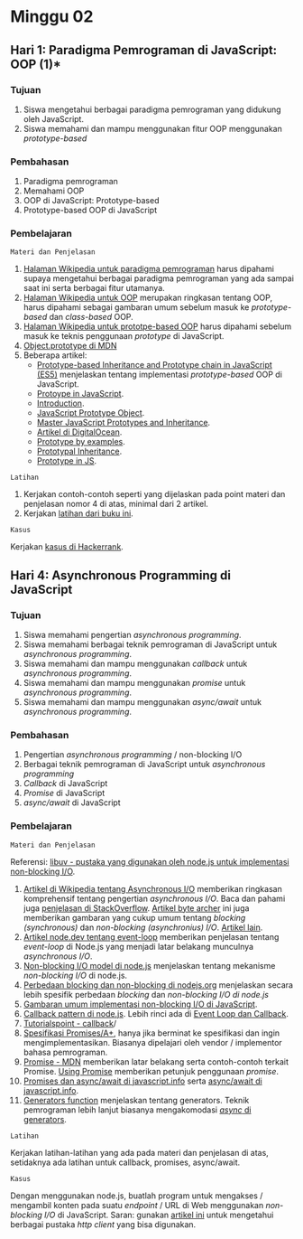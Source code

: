 # Minggu 02

## Hari 1: Paradigma Pemrograman di JavaScript: OOP (1)*

### Tujuan

1. Siswa mengetahui berbagai paradigma pemrograman yang didukung oleh JavaScript.
2. Siswa memahami dan mampu menggunakan fitur OOP menggunakan *prototype-based* 

### Pembahasan

1. Paradigma pemrograman
2. Memahami OOP
3. OOP di JavaScript: Prototype-based
4. Prototype-based OOP di JavaScript

### Pembelajaran

```
Materi dan Penjelasan
```

1. [Halaman Wikipedia untuk paradigma pemrograman](https://en.wikipedia.org/wiki/Programming_paradigm) harus dipahami supaya mengetahui berbagai paradigma pemrograman yang ada sampai saat ini serta berbagai fitur utamanya.
2. [Halaman Wikipedia untuk OOP](https://en.wikipedia.org/wiki/Object-oriented_programming) merupakan ringkasan tentang OOP, harus dipahami sebagai gambaran umum sebelum masuk ke *prototype-based* dan *class-based* OOP.
3. [Halaman Wikipedia untuk prototpe-based OOP](https://en.wikipedia.org/wiki/Prototype-based_programming) harus dipahami sebelum masuk ke teknis penggunaan *prototype* di JavaScript.
4. [Object.prototype di MDN](https://developer.mozilla.org/en-US/docs/Web/JavaScript/Reference/Global_Objects/Object/prototype)
4. Beberapa artikel:
    * [Prototype-based Inheritance and Prototype chain in JavaScript (ES5)](https://itnext.io/prototype-based-inheritance-and-prototype-chain-in-javascript-es5-29c14f3972fa) menjelaskan tentang implementasi *prototype-based* OOP di JavaScript.
    * [Protoype in JavaScript](https://www.geeksforgeeks.org/prototype-in-javascript/).
    * [Introduction](https://www.javascripttutorial.net/javascript-prototype/).
    * [JavaScript Prototype Object](https://www.javatpoint.com/javascript-oops-prototype-object).
    * [Master JavaScript Prototypes and Inheritance](https://codeburst.io/master-javascript-prototypes-inheritance-d0a9a5a75c4e).
    * [Artikel di DigitalOcean](https://www.digitalocean.com/community/tutorials/understanding-prototypes-and-inheritance-in-javascript).
    * [Prototype by examples](https://www.javascripttutorial.net/javascript-prototype/).
    * [Prototypal Inheritance](https://javascript.info/prototype-inheritance).
    * [Prototype in JS](https://www.tutorialsteacher.com/javascript/prototype-in-javascript).

```
Latihan
```

1. Kerjakan contoh-contoh seperti yang dijelaskan pada point materi dan penjelasan nomor 4 di atas, minimal dari 2 artikel.
2. Kerjakan [latihan dari buku ini](https://subscription.packtpub.com/book/web_development/9781849693127/5/ch05lvl1sec44/exercises).

```
Kasus
```

Kerjakan [kasus di Hackerrank](https://www.hackerrank.com/contests/javascript-week2/challenges/js-prototype-inheritance).

## Hari 4: Asynchronous Programming di JavaScript

### Tujuan

1. Siswa memahami pengertian *asynchronous programming*.
2. Siswa memahami berbagai teknik pemrograman di JavaScript untuk *asynchronous programming*.
3. Siswa memahami dan mampu menggunakan *callback* untuk *asynchronous programming*.
3. Siswa memahami dan mampu menggunakan *promise* untuk *asynchronous programming*.
3. Siswa memahami dan mampu menggunakan *async/await* untuk *asynchronous programming*.

### Pembahasan

1. Pengertian *asynchronous programming* / non-blocking I/O
2. Berbagai teknik pemrograman di JavaScript untuk *asynchronous programming*
3. *Callback* di JavaScript
4. *Promise* di JavaScript
5. *async/await* di JavaScript

### Pembelajaran

```
Materi dan Penjelasan
```

Referensi: [libuv - pustaka yang digunakan oleh node.js untuk implementasi non-blocking
I/O](https://libuv.org/).

1. [Artikel di Wikipedia tentang Asynchronous I/O](https://en.wikipedia.org/wiki/Asynchronous_I/O) memberikan ringkasan komprehensif tentang pengertian *asynchronous I/O*. Baca dan pahami juga [penjelasan di StackOverflow](https://stackoverflow.com/questions/10570246/what-is-non-blocking-or-asynchronous-i-o-in-node-js). [Artikel byte archer](https://bytearcher.com/articles/blocking-vs-non-blocking-in-node.js/) ini juga memberikan gambaran yang cukup umum tentang *blocking (synchronous)* dan *non-blocking (asynchronius) I/O*. [Artikel lain](https://medium.com/from-the-scratch/wtf-is-synchronous-and-asynchronous-1a75afd039df).
2. [Artikel node.dev tentang event-loop](https://nodejs.dev/the-nodejs-event-loop) memberikan penjelasan tentang *event-loop* di Node.js yang menjadi latar belakang munculnya *asynchronous I/O*.
3. [Non-blocking I/O model di node.js](https://blog.cloudboost.io/why-is-node-called-a-non-blocking-i-o-model-eb639063bc14)  menjelaskan tentang mekanisme *non-blocking I/O* di node.js. 
4. [Perbedaan blocking dan non-blocking di nodejs.org](https://nodejs.org/de/docs/guides/blocking-vs-non-blocking/) menjelaskan secara lebih spesifik perbedaan *blocking* dan *non-blocking I/O di node.js*
5. [Gambaran umum implementasi non-blocking I/O di JavaScript](https://eloquentjavascript.net/11_async.html).
6. [Callback pattern di node.js](https://nodejs.org/en/knowledge/getting-started/control-flow/what-are-callbacks/). Lebih rinci ada di [Event Loop dan Callback](https://nodejs.org/en/docs/guides/event-loop-timers-and-nexttick/#what-is-the-event-loop).
7. [Tutorialspoint - callback](https://www.tutorialspoint.com/nodejs/nodejs_callbacks_concept)/
8. [Spesifikasi Promises/A+](https://promisesaplus.com/), hanya jika berminat ke spesifikasi dan ingin mengimplementasikan. Biasanya dipelajari oleh vendor / implementor bahasa pemrograman.
9. [Promise - MDN](https://developer.mozilla.org/en-US/docs/Web/JavaScript/Reference/Global_Objects/Promise) memberikan latar belakang serta contoh-contoh terkait Promise. [Using Promise](https://developer.mozilla.org/en-US/docs/Web/JavaScript/Guide/Using_promises) memberikan petunjuk penggunaan *promise*.
10. [Promises dan async/await di javascript.info](https://javascript.info/async) serta [async/await di javascript.info](https://javascript.info/async-await).
11. [Generators function](https://javascript.info/generators) menjelaskan tentang generators. Teknik pemrograman lebih lanjut biasanya mengakomodasi [*async* di generators](https://javascript.info/async-iterators-generators).

```
Latihan
```

Kerjakan latihan-latihan yang ada pada materi dan penjelasan di atas, setidaknya ada latihan untuk callback, promises, async/await.


```
Kasus
```

Dengan menggunakan node.js, buatlah program untuk mengakses / mengambil konten pada suatu *endpoint* / URL di Web menggunakan *non-blocking I/O* di JavaScript. Saran: gunakan [artikel ini](https://www.twilio.com/blog/2017/08/http-requests-in-node-js.html) untuk mengetahui berbagai pustaka *http client* yang bisa digunakan.
